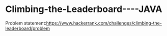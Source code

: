 # Climbing-the-Leaderboard----JAVA
Problem statement:https://www.hackerrank.com/challenges/climbing-the-leaderboard/problem
